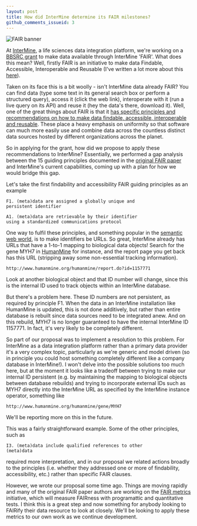 ```yaml
---
layout: post
title: How did InterMine determine its FAIR milestones?
github_comments_issueid: 3
---
```

![FAIR banner]({{"/images/life-sciences-fair.png"}})

At [InterMine](http://intermine.org), a life sciences data integration platform, we're working on a [BBSRC grant](https://intermineorg.wordpress.com/2017/04/24/the-fair-journey/)
to make data available through InterMine 'FAIR'.  What does this mean?  Well, firstly FAIR is an initiative to make data
Findable, Accessible, Interoperable and Reusable (I've written a lot more about this 
[here](https://software.ac.uk/blog/2018-01-30-life-sciences-data-needs-be-fair)).

Taken on its face this is a bit woolly - isn't InterMine data already FAIR?  You can find data (type some text in its
general search box or perform a structured query), access it (click the web link), interoperate with it 
(run a live query on its API) and reuse it (hey the data's there, download it).  Well, one of the great things about 
FAIR is that it [has specific principles and recommendations on how to make data findable, accessible, interoperable and reusable](https://www.nature.com/articles/sdata201618).
These place a heavy emphasis on uniformity so that software can much more easily use and combine data across the 
countless distinct data sources hosted by different organizations across the planet.

So in applying for the grant, how did we propose to apply these recommendations to InterMine?  Essentially, we 
performed a gap analysis between the 15 guiding principles documented in the [original FAIR paper](https://www.nature.com/articles/sdata201618)
and InterMine's current capabilities, coming up with a plan for how we would bridge this gap.

Let's take the first findability and accessibility FAIR guiding principles as an example

```
F1. (meta)data are assigned a globally unique and 
persistent identifier

A1. (meta)data are retrievable by their identifier 
using a standardized communications protocol
```

One way to fulfil these principles, and something popular in the [semantic web world](https://en.wikipedia.org/wiki/Semantic_Web), 
is to make identifiers be URLs.  So great, InterMine already has URLs that have a 1-to-1 mapping to biological data objects!  Search
for the gene MYH7 in [HumanMine](http://www.humanmine.org/) for instance, and the report page you get back has this
URL (stripping away some non-essential tracking information).

```
http://www.humanmine.org/humanmine/report.do?id=1157771
```
 
Look at another biological object and that ID number will change, since this is the internal ID used to track objects
within an InterMine database.

But there's a problem here.  These ID numbers are not persistent, as required by principle F1.  When the data in an
InterMine installation like HumanMine is updated, this is not done additively, but rather than entire database is 
rebuilt since data sources need to be integrated anew.  And on this rebuild, MYH7 is no longer guaranteed to have the
internal InterMine ID 1157771.  In fact, it's very likely to be completely different.

So part of our proposal was to implement a resolution to this problem.  For InterMine as a data integration platform
rather than a primary data provider it's a very complex topic, particularly as we're generic and model driven (so in
principle you could host something completely different like a company database in InterMine!).  I won't delve into 
the possible solutions too much here, but at the moment it looks
like a tradeoff between trying to make our internal ID persistent (e.g. by maintaining the mapping to biological objects
between database rebuilds) and trying to incorporate external IDs such as MYH7 directly into the InterMine URL as 
specified by the InterMine instance operator, something like 

```
http://www.humanmine.org/humanmine/gene/MYH7
```

We'll be reporting more on this in the future.

This was a fairly straightforward example.  Some of the other principles, such as 

```
I3. (meta)data include qualified references to other 
(meta)data
```

required more interpretation, and in our proposal we related actions broadly to the principles (i.e. whether they 
addressed one or more of findability, accessibility, etc.) rather than specific FAIR clauses.

However, we wrote our proposal some time ago.  Things are moving rapidly and many of the original FAIR paper authors
are working on the [FAIR metrics](http://fairmetrics.org/) initiative, which will measure FAIRness with programattic
and quantitative tests.  I think this is a great step and now something for anybody looking to FAIRify their data
resource to look at closely.  We'll be looking to apply these metrics to our own work as we continue development.